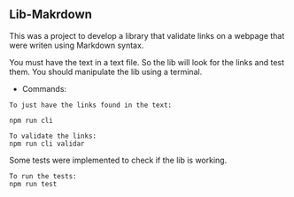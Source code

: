 ## Lib-Makrdown

This was a project to develop a library that validate links on a webpage that were writen using Markdown syntax.

You must have the text in a text file. So the lib will look for the links and test them. You should manipulate the lib using a terminal.


 - Commands:
```
To just have the links found in the text:

npm run cli
```

```
To validate the links:
npm run cli validar
```

Some tests were implemented to check if the lib is working.  
```
To run the tests:
npm run test
```

